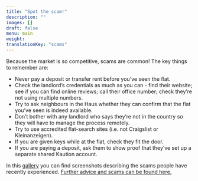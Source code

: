 ```yaml
---
title: "Spot the scam!"
description: ""
images: []
draft: false
menu: main
weight: 
translationKey: "scams"
---
```


Because the market is so competitive, scams are common! The key things to remember are:

- Never pay a deposit or transfer rent before you’ve seen the flat.
- Check the landlord’s credentials as much as you can - find their website; see if you can find online reviews; call their office number; check they’re not using multiple numbers.
- Try to ask neighbours in the Haus whether they can confirm that the flat you’ve seen is indeed available.
- Don’t bother with any landlord who says they’re not in the country so they will have to manage the process remotely.
- Try to use accredited flat-search sites (i.e. not Craigslist or Kleinanzeigen).
- If you are given keys while at the flat, check they fit the door.
- If you are paying a deposit, ask them to show proof that they’ve set up a separate shared Kaution account. 

In this [gallery](https://drive.google.com/drive/folders/1uVZj7EefeSDO5wLLoax5nTQUkmbfTKwM?usp=sharing) you can find screenshots describing the scams people have recently experienced.
[Further advice and scams can be found here.](https://www.exberliner.com/berlin/housing-scams-revealed-real-scams-and-how-to-avoid-them/)
